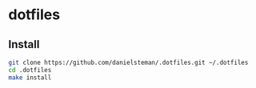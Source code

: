 # dotfiles

## Install

```bash
git clone https://github.com/danielsteman/.dotfiles.git ~/.dotfiles
cd .dotfiles
make install
```

